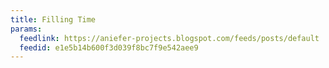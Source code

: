 ```yaml
---
title: Filling Time
params:
  feedlink: https://aniefer-projects.blogspot.com/feeds/posts/default
  feedid: e1e5b14b600f3d039f8bc7f9e542aee9
---
```

